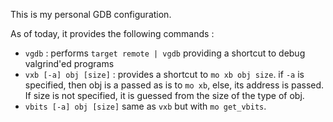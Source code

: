 
This is my personal GDB configuration.

As of today, it provides the following commands :

  - `vgdb` : performs `target remote | vgdb` providing a shortcut to debug valgrind'ed programs
  - `vxb [-a] obj [size]` : provides a shortcut to `mo xb obj size`. if `-a` is specified, then obj is a passed as is to `mo xb`, else, its address is passed. If size is not specified, it is guessed from the size of the type of obj.
  - `vbits [-a] obj [size]` same as `vxb` but with `mo get_vbits`.


